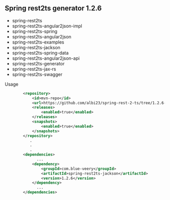 
## Spring rest2ts generator 1.2.6
<ul>
    <li>spring-rest2ts                   
    <li>spring-rest2ts-angular2json-impl  
    <li>spring-rest2ts-spring
    <li>spring-rest2ts-angular2json      
    <li>spring-rest2ts-examples           
    <li>spring-rest2ts-jackson  
    <li>spring-rest2ts-spring-data
    <li>spring-rest2ts-angular2json-api 
    <li>spring-rest2ts-generator          
    <li>spring-rest2ts-jax-rs   
    <li>spring-rest2ts-swagger
</ul>

Usage 
```xml
        <repository>
            <id>mvn-repo</id>
            <url>https://github.com/albi23/spring-rest-2-ts/tree/1.2.6-release</url>
            <releases>
                <enabled>true</enabled>
            </releases>
            <snapshots>
                <enabled>true</enabled>
            </snapshots>
        </repository>
           .
           .
           .
        <dependencies>
              ...
            <dependency>
                <groupId>com.blue-veery</groupId>
                <artifactId>spring-rest2ts-jackson</artifactId>
                <version>1.2.6</version>
            </dependency>
              ...
        </dependencies>
```
